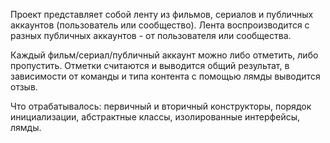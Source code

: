 Проект представляет собой ленту из фильмов, сериалов и публичных аккаунтов (пользователь или сообщество). Лента воспроизводится с разных публичных аккаунтов - от пользователя или сообщества. 

Каждый фильм/сериал/публичный аккаунт можно либо отметить, либо пропустить. Отметки считаются и выводится общий результат, в зависимости от команды и типа контента с помощью лямды выводится отзыв.

Что отрабатывалось: первичный и вторичный конструкторы, порядок инициализации, абстрактные классы, изолированные интерфейсы, лямды.